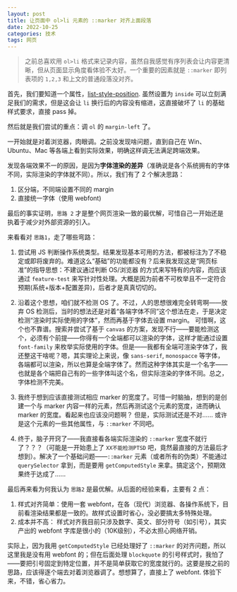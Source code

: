 ```yaml
---
layout: post
title: 让页面中 ol>li 元素的 ::marker 对齐上面段落
date: 2022-10-25
categories: 技术 
tags: 网页
---
```

> 之前总喜欢用 `ol>li` 格式来记录内容，虽然自我感觉有序列表会让内容更清晰，但从页面显示角度看体验不太好。一个重要的因素就是 `::marker` 即列表项的 `1,2,3` 和上文的普通段落没对齐。

首先，我们要知道一个属性，[list-style-position](https://developer.mozilla.org/en-US/docs/Web/CSS/list-style-position). 虽然设置为 `inside` 可以立刻满足我们的需求，但是这会让 `li` 换行后的内容没有缩进，这直接破坏了 `li` 的基础样式要求，直接 pass 掉。

然后就是我们尝试的重点：调 `ol` 的 `margin-left` 了。

一开始就是对着浏览器，肉眼调。之前没发现啥问题，直到自己在 Win、Ubuntu、Mac 等各端上看到实际效果，明确这样调无法满足跨端效果。

发现各端效果不一的原因，是因为**字体渲染的差异**（准确说是各个系统拥有的字体不同，实际渲染的字体就不同）。所以，我们有了 2 个解决思路：
1. 区分端，不同端设置不同的 margin
2. 直接统一字体（使用 webfont)

最后的事实证明，`思路 2` 才是整个网页渲染一致的最优解，可惜自己一开始还是执着于减少对外部资源的引入。

来看看对 `思路1`，走了哪些弯路：

1. 尝试用 JS 判断操作系统类型。结果发现基本可用的方法，都被标注为了不稳定或即将废弃的。难道这么“基础”的功能都没有？后来我发现这是“网页标准”的指导思想：不建议通过判断 OS/浏览器 的方式来写特有的内容，而应该通过 `feature-test` 来写针对性处理。大概是因为前者不可枚举且不一定符合预期(系统+版本+配置差异)，后者才是真真切切的。

2. 沿着这个思想，咱们就不检测 OS 了。不过，人的思想很难完全转弯啊——放弃 OS 检测后，当时的想法还是对着“各端字体不同”这个想法在走，于是决定检测“渲染时实际使用的字体”，然而再基于字体去设置 margin。 可惜啊，这个也不靠谱。搜索并尝试了基于 `canvas` 的方案，发现不行——要能检测这个，必须有个前提——你得有一个全端都可以渲染的字体，这样才能通过设置 `font-family` 来枚举实际使用的字体。但是——我都有全端可渲染字体了，我还整这干啥呢？嗯，其实理论上来说，像 `sans-serif`, `monospacce` 等字体，各端都可以渲染，所以也算是全端字体了。然而这种字体其实是一个名字——也就是各个端把自己有的一些字体叫这个名，但实际渲染的字体不同。总之，字体检测不完美。

3. 我终于想到应该直接测试相应 marker 的宽度了。可惜一时脑抽，想到的是创建一个与 marker 内容一样的元素，然后再测试这个元素的宽度，进而确认 marker 的宽度。看起来也应该没问题啊？ 但是，实际测试还是不对…… 或许是这个元素的一些其他属性，与 `::marker` 不同吧。

4. 终于，脑子开窍了——我直接看各端实际渲染的 `::marker` 宽度不就行了？？？（可能是一开始患上了 `XX不能检测PTSD` 吧，竟然最直接的方法最后才想到）。解决了一个基础问题——`::marker` 元素（或者所有的伪类）不能通过 `querySelector` 拿到，而是要用 `getComputedStyle` 来拿。搞定这个，预期效果终于达成了……

最后再来看为何我认为 `思路2` 是最优解。从后面的经验来看，主要有 2 点：

1. 样式对齐简单：使用一套 webfont，在各（现代）浏览器、各操作系统下，目前看渲染结果都是一致的。故样式设置时省心，没必要搞太多特殊处理。
2. 成本并不高： 样式对齐我目前只涉及数字、英文、部分符号（如引号），其实产出的 webfont 字库是很小的（10K级别），不必太担心网络开销。

实际上，因为我用 `getComputedStyle` 已经处理好了 `::marker` 的对齐问题，所以这里我是没有用 webfont 的；但在后面处理 `blockquote` 的引号样式时，我怕了——要把引号固定到特定位置，并不是简单获取它的宽度就行的。这要是按之前的思路，应该得逐个端去对着浏览器调了。想想算了，直接上了 webfont. 体验下来，不错，省心省力。